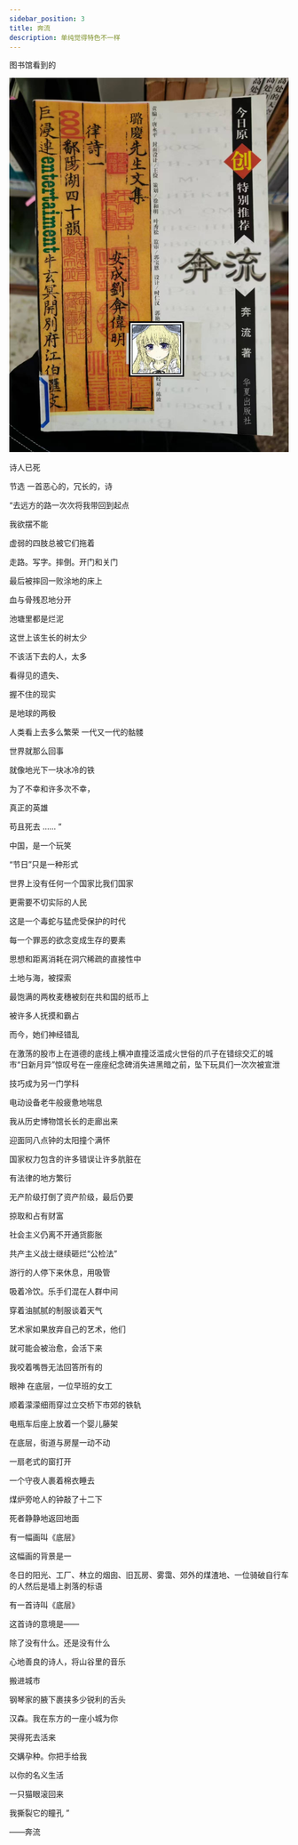 ```yaml
---
sidebar_position: 3
title: 奔流
description: 单纯觉得特色不一样
---
```


图书馆看到的

![书](/img/310.jpg)

诗人已死

节选
一首恶心的，冗长的，诗

“去远方的路一次次将我带回到起点

我欲摆不能

虚弱的四肢总被它们拖着

走路。写字。摔倒。开门和关门

最后被摔回一败涂地的床上

血与骨残忍地分开

池塘里都是烂泥

这世上该生长的树太少

不该活下去的人，太多

看得见的遗失、

握不住的现实

是地球的两极

人类看上去多么繁荣
一代又一代的骷髅

世界就那么回事

就像地光下一块冰冷的铁

为了不幸和许多次不幸，

真正的英雄

苟且死去
……
”

中国，是一个玩笑

“节日”只是一种形式

世界上没有任何一个国家比我们国家

更需要不切实际的人民

这是一个毒蛇与猛虎受保护的时代

每一个罪恶的欲念变成生存的要素

思想和距离消耗在洞穴稀疏的直接性中

土地与海，被探索

最饱满的两枚麦穗被刻在共和国的纸币上

被许多人抚摸和霸占

而今，她们神经错乱

在激荡的股市上在道德的底线上横冲直撞泛滥成火世俗的爪子在错综交汇的城市“日新月异”惊叹号在一座座纪念碑消失进黑暗之前，坠下玩具们一次次被宣泄

技巧成为另一门学科

电动设备老牛般疲惫地喘息

我从历史博物馆长长的走廊出来

迎面同八点钟的太阳撞个满怀

国家权力包含的许多错误让许多肮脏在

有法律的地方繁衍

无产阶级打倒了资产阶级，最后仍要

掠取和占有财富

社会主义仍离不开通货膨胀

共产主义战士继续砸烂“公检法”

游行的人停下来休息，用吸管

吸着冷饮。乐手们混在人群中间

穿着油腻腻的制服谈着天气

艺术家如果放弃自己的艺术，他们

就可能会被治愈，会活下来

我咬着嘴唇无法回答所有的

眼神
在底层，一位早班的女工

顺着濛濛细雨穿过立交桥下市郊的铁轨

电瓶车后座上放着一个婴儿藤架

在底层，街道与房屋一动不动

一扇老式的窗打开

一个守夜人裹着棉衣睡去

煤炉旁呛人的钟敲了十二下

死者静静地返回地面

有一幅画叫《底层》

这幅画的背景是一

冬日的阳光、工厂、林立的烟囱、旧瓦房、雾霭、郊外的煤渣地、一位骑破自行车的人然后是墙上剥落的标语

有一首诗叫《底层》

这首诗的意境是——

除了没有什么。还是没有什么

心地善良的诗人，将山谷里的音乐

搬进城市

钢琴家的腋下裹挟多少锐利的舌头

汉森。我在东方的一座小城为你

哭得死去活来

交媾孕种。你把手给我

以你的名义生活

一只猫眼滚回来

我撕裂它的瞳孔
”

——奔流

